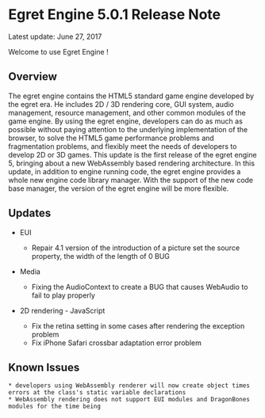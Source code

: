 Egret Engine 5.0.1 Release Note
===============================
Latest update: June 27, 2017

Welcome to use Egret Engine !

## Overview
The egret engine contains the HTML5 standard game engine developed by the egret era. He includes 2D / 3D rendering core, GUI system, audio management, resource management, and other common modules of the game engine.
By using the egret engine, developers can do as much as possible without paying attention to the underlying implementation of the browser, to solve the HTML5 game performance problems and fragmentation problems, and flexibly meet the needs of developers to develop 2D or 3D games.
This update is the first release of the egret engine 5, bringing about a new WebAssembly based rendering architecture.
In this update, in addition to engine running code, the egret engine provides a whole new engine code library manager. With the support of the new code base manager, the version of the egret engine will be more flexible.

## Updates
* EUI
    * Repair 4.1 version of the introduction of a picture set the source property, the width of the length of 0 BUG

* Media
    * Fixing the AudioContext to create a BUG that causes WebAudio to fail to play properly

* 2D rendering - JavaScript
    * Fix the retina setting in some cases after rendering the exception problem
    * Fix iPhone Safari crossbar adaptation error problem

## Known Issues
    * developers using WebAssembly renderer will now create object times errors at the class's static variable declarations
    * WebAssembly rendering does not support EUI modules and DragonBones modules for the time being